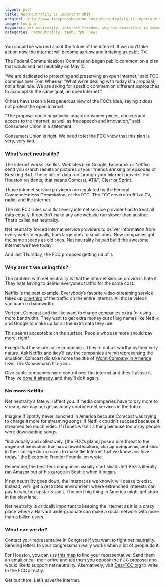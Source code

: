 ```yaml
---
layout: post
title: Net neutrality is important shit
original: http://www.freepresshouston.com/net-neutrality-is-important-shit/
image: tom.png
keywords: net neutrality, internet freedom, why net neutrality is important, paid priority, comcast, open internet
categories: netneutrality, tech, fph, news
---
```


You should be worried about the future of the internet. If we don’t take action now, the internet will become as slow and irritating as cable TV.

<!--break-->

The Federal Communications Commission began public comment on a plan that would end net neutrality on May 15.

“We are dedicated to protecting and preserving an open Internet,” said FCC commissioner Tom Wheeler. “What we’re dealing with today is a proposal, not a final rule. We are asking for specific comment on different approaches to accomplish the same goal, an open Internet.”

Others have taken a less generous view of the FCC’s idea, saying it does not protect the open internet.

“The proposal could negatively impact consumer prices, choices and access to the internet, as well as free speech and innovation,” said Consumers Union in a statement.

Consumers Union is right. We need to let the FCC know that this plan is very, very bad.

### What's net neutrality? 

The internet works like this. Websites (like Google, Facebook or Netflix) send you search results or pictures of your friends drinking or episodes of Breaking Bad. These bits of data run through your internet provider. For Houston residents, that means Comcast, AT&T, Clear or Sprint.

Those internet service providers are regulated by the Federal Communications Commission, or the FCC. The FCC covers stuff like TV, radio, and the internet.

The old FCC rules said that every internet service provider had to treat all data equally. It couldn’t make any one website run slower than another. That’s called net neutrality.

Net neutrality forced internet service providers to deliver information from every website equally, from large ones to small ones. New companies got the same speeds as old ones. Net neutrality helped build the awesome internet we have today.

And last Thursday, the FCC proposed getting rid of it.

### Why aren't we using this? 

The problem with net neutrality is that the internet service providers hate it. They hate having to deliver everyone’s traffic for the same cost.

Netflix is the best example. Everybody’s favorite video-streaming service takes up [one-third](http://en.wikipedia.org/wiki/Netflix#Internet_video_streaming) of the traffic on the entire internet. All those videos vaccuum up bandwidth.

Verizon, Comcast and the like want to charge companies extra for using more bandwidth. They want to get extra money out of big names like Netflix and Google to make up for all the extra data they use.

This seems acceptable on the surface. People who use more should pay more, right?

Except that these are cable companies. They’re untrustworthy by their very nature. Ask Netflix and they’ll say the companies are [misrepresenting](http://www.cnet.com/news/comcast-vs-netflix-is-this-really-about-net-neutrality/) the situation. Comcast did take home the title of [Worst Company in America](http://consumerist.com/2014/04/08/congratulations-to-comcast-your-2014-worst-company-in-america/) from The Consumerist this year.

Give cable companies more control over the internet and they’ll abuse it. They’ve [done it already](https://www.eff.org/issues/net-neutrality), and they’ll do it again.

### No more Netflix

Net neutrality’s fate will affect you. If media companies have to pay more to stream, we may not get as many cool internet services in the future.

Imagine if Spotify never launched in America because Comcast was trying to charge it more for streaming songs. If Netflix couldn’t succeed because it streamed too much video. If iTunes wasn’t a thing because too many people were downloading songs.

“Individually and collectively, [the FCC’s plans] pose a dire threat to the engine of innovation that has allowed hackers, startup companies, and kids in their college dorm rooms to make the Internet that we know and love today,” the Electronic Frontier Foundation wrote.

Remember, the best tech companies usually start small. Jeff Bezos literally ran Amazon out of his garage in Seattle when it began.

If net neutrality goes down, the internet as we know it will cease to exist. Instead, we’ll get a restricted environment where entrenched interests can pay to win, but upstarts can’t. The next big thing in America might get stuck in the slow lane.

Net neutrality is critically important to keeping the internet as it is: a crazy place where a Harvard undergraduate can make a social network with more than a billion users.

### What can we do? 

Contact your representative in Congress if you want to fight net neutrality. Sending letters to your congressman really works when a lot of people do it.

For Houston, you can use [this map](https://www.govtrack.us/congress/members/TX) to find your representative. Send them an email or call their office and tell them you oppose the FCC proposal and would like to support net neutrality. Alternatively, visit [DearFCC.org](http://www.dearfcc.org/) to write to the FCC directly.

Get out there. Let’s save the internet.